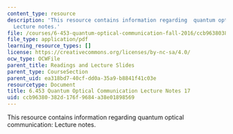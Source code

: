 ```yaml
---
content_type: resource
description: 'This resource contains information regarding  quantum optical communication:
  Lecture notes.'
file: /courses/6-453-quantum-optical-communication-fall-2016/ccb96380382d176f9684a38e01898569_MIT6_453F16_Lect17.pdf
file_type: application/pdf
learning_resource_types: []
license: https://creativecommons.org/licenses/by-nc-sa/4.0/
ocw_type: OCWFile
parent_title: Readings and Lecture Slides
parent_type: CourseSection
parent_uid: ea318bd7-40cf-dd0a-35a9-b8841f41c03e
resourcetype: Document
title: 6.453 Quantum Optical Communication Lecture Notes 17
uid: ccb96380-382d-176f-9684-a38e01898569
---
```

This resource contains information regarding  quantum optical communication: Lecture notes.